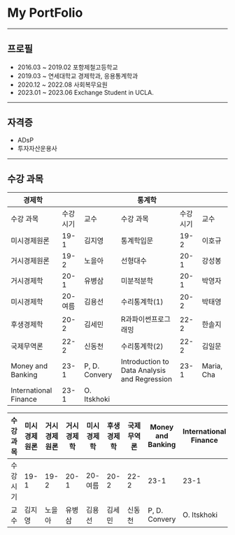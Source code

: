 # My PortFolio

---

## 프로필

* 2016.03 ~ 2019.02 포항제철고등학교  
* 2019.03 ~ 연세대학교 경제학과, 응용통계학과  
* 2020.12 ~ 2022.08 사회복무요원  
* 2023.01 ~ 2023.06 Exchange Student in UCLA.

---

## 자격증

* ADsP
* 투자자산운용사

---

## 수강 과목

| 경제학    |        |     | 통계학   |         |     |
| ------- | ------ | --- | ------- | ------- | --- |
| 수강 과목 | 수강 시기 | 교수 | 수강 과목 | 수강 시기 | 교수 |
| 미시경제원론 | 19-1 | 김지영 | 통계학입문 | 19-2 | 이호규 |
| 거시경제원론 | 19-2 | 노을아 | 선형대수 | 20-1 | 강성봉 |
| 거시경제학 | 20-1 | 유병삼 | 미분적분학 | 20-1 | 박영자 |
| 미시경제학 | 20-여름 | 김용선 | 수리통계학(1) | 20-2 | 박태영 |
| 후생경제학 | 20-2 | 김세민 | R과파이썬프로그래밍 | 22-2 | 한솔지 |
| 국제무역론 | 22-2 | 신동천 | 수리통계학(2) | 22-2 | 김일문 |
| Money and Banking | 23-1 | P, D. Convery | Introduction to Data Analysis and Regression | 23-1 | Maria, Cha |
| International Finance | 23-1 | O. Itskhoki | 



| 수강 과목 | 미시경제원론 | 거시경제원론 | 거시경제학 | 미시경제학 | 후생경제학 | 국제무역론 | Money and Banking | International Finance |
| ------- | -------- | --------- | ------- | ------- | -------- | ------- | ----------------- | --------------------- |
| 수강 시기 | 19-1 | 19-2 | 20-1 | 20-여름 | 20-2 | 22-2 | 23-1 | 23-1 |
| 교수 | 김지영 | 노을아 | 유병삼 | 김용선 | 김세민 | 신동천 | P, D. Convery | O. Itskhoki |
